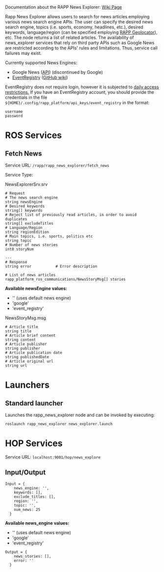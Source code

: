 Documentation about the RAPP News Explorer: [Wiki Page](https://github.com/rapp-project/rapp-platform/wiki/RAPP-News-Explorer)

Rapp News Explorer allows users to search for news articles employing various
news search engine APIs.
The user can specify the desired news search engine, topics (i.e. sports,
economy, headlines, etc.), desired keywords, language/region (can be specified
employing
[RAPP Geolocator](https://github.com/rapp-project/rapp-platform/wiki/RAPP-Geolocator)),
etc. The node returns a list of related articles.
The availability of news_explorer services that rely on third party APIs such
as Google News are restricted according to the APIs' rules and limitations.
Thus, service call failures may exist.

Currently supported News Engines:
* Google News ([API](https://developers.google.com/news-search/v1/devguide)) (discontinued by Google)
* [EventRegistry](http://eventregistry.org/) ([GitHub wiki](https://github.com/gregorleban/EventRegistry/wiki))

EventRegistry does not require login, however it is subjected to [daily access restrictions.](https://github.com/gregorleban/EventRegistry/wiki/Daily-access-restrictions) If you have an EventRegistry account, you should provide the credentials in the file `${HOME}/.config/rapp_platform/api_keys/event_registry` in the format:

```
username
password
```

# ROS Services

## Fetch News

Service URL: `/rapp/rapp_news_explorer/fetch_news`

Service Type:

NewsExplorerSrv.srv
```
# Request
# The news search engine
string newsEngine
# Desired keywords
string[] keywords
# Reject list of previously read articles, in order to avoid duplicates
string[] excludeTitles
# Language/Region
string regionEdition
# Main topics, i.e. sports, politics etc
string topic
# Number of news stories
int8 storyNum

---
# Response
string error           # Error description

# List of news articles
rapp_platform_ros_communications/NewsStoryMsg[] stories
```
**Available newsEngine values:**
* '' (uses default news engine)
* 'google'
* 'event_registry'

NewsStoryMsg.msg
```
# Article title
string title
# Article brief content
string content
# Article publisher
string publisher
# Article publication date
string publishedDate
# Article original url
string url
```

# Launchers

## Standard launcher
Launches the rapp_news_explorer node and can be invoked by executing:

`roslaunch rapp_news_explorer news_explorer.launch`

# HOP Services

Service URL: `localhost:9001/hop/news_explore`

## Input/Output

```
Input = {
    news_engine: '',
    keywords: [],
    exclude_titles: [],
    region: '',
    topic: '',
    num_news: 25
  }
```
**Available news_engine values:**
* '' (uses default news engine)
* 'google'
* 'event_registry'

```
Output = {
    news_stories: [],
    error: ''
  }
```
